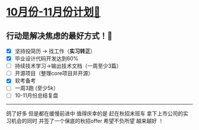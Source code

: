 # [10月份-11月份计划🍾](https://github.com/HealUP/MyBlog/issues/45)

行动是解决焦虑的最好方式！💪
-- 
- [x] 坚持投简历 -> 找工作（**实习转正**）
- [x] 毕业设计代码开发达到60%
- [ ] 持续技术学习->输出技术文档（一周至少3篇）
- [ ] 开源项目（整理core项目并开源）
- [x] 软考备考
- [ ] 一周3跑 (至少5k）
- [ ] 10-11月份总结复盘

---

鸽了好多 但是都在缓慢前进中  值得庆幸的是 赶在秋招末班车  拿下上市公司的实习机会的同时  并签了一个保底的秋招offer   希望不负所望  越来越好  ！  